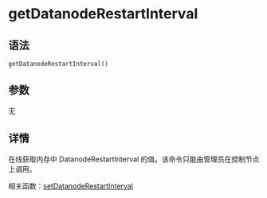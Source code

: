 # getDatanodeRestartInterval

## 语法

`getDatanodeRestartInterval()`

## 参数

无

## 详情

在线获取内存中 DatanodeRestartInterval 的值。该命令只能由管理员在控制节点上调用。

相关函数：[setDatanodeRestartInterval](../s/setDatanodeRestartInterval.md)

